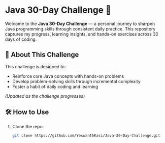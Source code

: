 # Java 30-Day Challenge 🚀

Welcome to the **Java 30-Day Challenge** — a personal journey to sharpen Java programming skills through consistent daily practice. This repository captures my progress, learning insights, and hands-on exercises across 30 days of coding.

## 📌 About This Challenge

This challenge is designed to:
- Reinforce core Java concepts with hands-on problems
- Develop problem-solving skills through incremental complexity
- Foster a habit of daily coding and learning

_(Updated as the challenge progresses)_

## 🛠 How to Use

1. Clone the repo:
   ```bash
   git clone https://github.com/YeswanthKasi/Java-30-Day-Challenge.git
